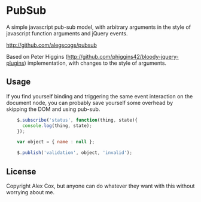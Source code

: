 
PubSub
======

A simple javascript pub-sub model, with arbitrary arguments in the style of javascript function arguments and jQuery events.

http://github.com/alegscogs/pubsub

Based on Peter Higgins (http://github.com/phiggins42/bloody-jquery-plugins) implementation, with changes to the style of arguments.

Usage
-----

If you find yourself binding and triggering the same event interaction on the document node, you can probably save yourself some overhead by skipping the DOM and using pub-sub.

```javascript
    $.subscribe('status', function(thing, state){
      console.log(thing, state);
    });

    var object = { name : null };

    $.publish('validation', object, 'invalid');
```

License
-------

Copyright Alex Cox, but anyone can do whatever they want with this without worrying about me.  

